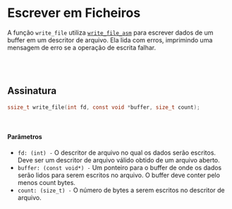 # Escrever em Ficheiros
A função `write_file` utiliza [`write_file_asm`](../Assembly/Escrever-Ficheiros.md) para escrever dados de um buffer em um descritor de arquivo. Ela lida com erros, imprimindo uma mensagem de erro se a operação de escrita falhar.

<br><br>

## Assinatura
```c
ssize_t write_file(int fd, const void *buffer, size_t count);
```

<br>

#### Parâmetros
- `fd: (int) -` O descritor de arquivo no qual os dados serão escritos. Deve ser um descritor de arquivo válido obtido de um arquivo aberto.
- `buffer: (const void*) -` Um ponteiro para o buffer de onde os dados serão lidos para serem escritos no arquivo. O buffer deve conter pelo menos count bytes.
- `count: (size_t) -` O número de bytes a serem escritos no descritor de arquivo.